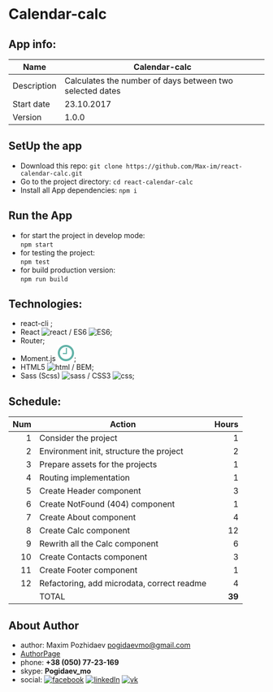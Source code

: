 # __Calendar-calc__



## __App info:__
| Name        | Calendar-calc |
| ----------------- | ----------------- |
| Description		|	Calculates the number of days between two selected dates		|
| Start date 		|	23.10.2017	|
| Version			|	1.0.0 			|





## __SetUp the app__
 - Download this repo:
 	`git clone https://github.com/Max-im/react-calendar-calc.git`
 - Go to the project directory:
 	`cd react-calendar-calc`
 - Install all App dependencies:
 	`npm i`
 




## __Run the App__
 - for start the project in develop mode: 	
 	`npm start`
 - for testing the project: 				
 	`npm test`
 - for build production version: 			
 	`npm run build`





## __Technologies:__
 - react-cli ;
 - React ![react][reactImg] / ES6 ![ES6][ES6Img];
 - Router;
 - Moment.js ![moment.js][momentImg];
 - HTML5 ![html][HTMLImg] / BEM;  
 - Sass (Scss) ![sass][sassImg] / CSS3 ![css][cssImg];



## __Schedule:__
| __Num__	| __Action__						                			| __Hours__	|
| -----:	| ------------------------------------------- | --------: |
| 1		    | Consider the project 						          	| 1 		|
| 2	    	| Environment init, structure the project		  | 2 		|
| 3		    | Prepare assets for the projects				      | 1 		|
| 4		    | Routing implementation					          	| 1 		|
| 5     	| Create Header component 				         		| 3 		|
| 6     	| Create NotFound (404) component			       	| 1 		|
| 7       | Create About component                      | 4     |
| 8       | Create Calc component                       | 12    |
| 9       | Rewrith all the Calc component              | 6     |
| 10   		| Create Contacts component			              | 3 		|
| 11    	| Create Footer component					           	| 1		  |
| 12	    | Refactoring, add microdata, correct readme	| 4 		|
|    	  	| TOTAL						                  					| __39__|




## __About Author__
 - author:	Maxim Pozhidaev <pogidaevmo@gmail.com>
 - [AuthorPage]
 - phone:	__+38 (050) 77-23-169__
 - skype:	__Pogidaev_mo__
 - social: [![facebook][fbImg]][myFb] [![linkedIn][inImg]][myIn] [![vk][vkImg]][myVk]






[herro]: https://example
[page]: https://example


[AuthorPage]: https://max-im.github.io/
[Portfolio]: https://max-im.github.io/portfolio/



[fbImg]: http://thumbpress.com/wp-content/themes/thumbpress-v2/images/fb-icon.png
[inImg]: https://cache.addthiscdn.com/icons/v2/thumbs/32x32/linkedin.png
[vkImg]: http://rosa-tv.com/wp-content/themes/newgen/images/linkedin_hover.png



[myFB]: https://facebook.com/max.pozhidaev.7
[myIn]: https://www.linkedin.com/in/maxim-pozhidaev-16726811a
[myVk]: https://m.vk.com/id8889814


[reactImg]: https://i2.wp.com/react.jsnews.io/wp-content/uploads/sites/3/2016/09/cropped-react.png?fit=32%2C32&ssl=1
[ES6Img]: https://images1-focus-opensocial.googleusercontent.com/gadgets/proxy?url=https://habrastorage.org/webt/59/cc/76/59cc7600c78a2239379574.jpeg&container=focus&refresh=2592000&resize_w=32
[sassImg]: https://images1-focus-opensocial.googleusercontent.com/gadgets/proxy?url=https://habrastorage.org/files/1b0/47c/0d3/1b047c0d34f3441dbf4305b6ce007836.png&container=focus&refresh=2592000&resize_w=32



[cssImg]: http://www.css3recipes.com/favicon.png
[HTMLImg]: https://www.westernsydney.edu.au/__data/assets/image/0008/372563/apple-touch-icon.png?v=0.2.2

[webpackImg]: https://max-im.github.io/pages/resursable/src/assets/icons/webpack.svg
[gulpImg]: https://max-im.github.io/pages/resursable/src/assets/icons/gulp.svg
[angularImg]: https://max-im.github.io/pages/resursable/src/assets/icons/ang.svg
[reduxImg]: https://max-im.github.io/pages/resursable/src/assets/icons/redux.svg
[vueImg]: https://max-im.github.io/pages/resursable/src/assets/icons/vue.svg
[jQueryImg]: https://max-im.github.io/pages/resursable/src/assets/icons/jQuery.svg
[lodashImg]: https://max-im.github.io/pages/resursable/src/assets/icons/lodash.svg
[rxImg]: https://example
[axiosImg]: https://max-im.github.io/pages/resursable/src/assets/icons/axios.svg
[bootstrapImg]: https://max-im.github.io/pages/resursable/src/assets/icons/bootstrap.svg
[foundationImg]: https://example
[materialiseImg]: https://max-im.github.io/pages/resursable/src/assets/icons/materialize.svg
[stylusImg]: https://max-im.github.io/pages/resursable/src/assets/icons/stylus.svg
[canvasImg]: https://example
[nodeImg]: https://max-im.github.io/pages/resursable/src/assets/icons/node.svg
[PHPImg]: https://example
[mongoDBImg]: https://example
[SQLImg]: https://example
[karmaImg]: https://example
[mochaImg]: https://example
[jasmineImg]: https://example
[phantomeImg]: https://example
[BaaSImg]: https://example
[momentImg]: data:image/png;base64,iVBORw0KGgoAAAANSUhEUgAAACAAAAAgCAMAAABEpIrGAAAAMFBMVEX///9hsqfw9/ZyurCDwrr2+/qRycHB4Nzn8/HR6OWj0stntaqu19L6/Px4vbSIxb0G5GWZAAAA6klEQVQ4jYVT2xKFIAikzFJM/f+/PQFmHHTGfXAS1oW4AHTkiLWkVCrGDCN2TFtHwt24863cTLn/VPZjG3AokeDY5DAG70PEdg39PRvc9b24xNI0MuufXm7bRqc/OYrkcdM3vo+FAIBkvTkA5X+CJQBppL1RnR8J3olwJgGVXyfARRIZIgnAjAAkETkCzgniqkybEki8QnnOMCeEx1WAcvRzgqcsFeHtkiF8IQaChLBJKkiS9jcVxGULpSCFsqX+0Eptm/X9Q2uWbXdHb7cZGJ2hDIwZuaavR245tOuxXy/OevVgubysMl3/H5AhB4XxqBxFAAAAAElFTkSuQmCC